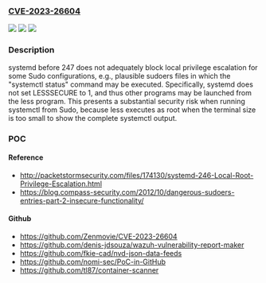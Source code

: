 ### [CVE-2023-26604](https://cve.mitre.org/cgi-bin/cvename.cgi?name=CVE-2023-26604)
![](https://img.shields.io/static/v1?label=Product&message=n%2Fa&color=blue)
![](https://img.shields.io/static/v1?label=Version&message=n%2Fa&color=blue)
![](https://img.shields.io/static/v1?label=Vulnerability&message=n%2Fa&color=brighgreen)

### Description

systemd before 247 does not adequately block local privilege escalation for some Sudo configurations, e.g., plausible sudoers files in which the "systemctl status" command may be executed. Specifically, systemd does not set LESSSECURE to 1, and thus other programs may be launched from the less program. This presents a substantial security risk when running systemctl from Sudo, because less executes as root when the terminal size is too small to show the complete systemctl output.

### POC

#### Reference
- http://packetstormsecurity.com/files/174130/systemd-246-Local-Root-Privilege-Escalation.html
- https://blog.compass-security.com/2012/10/dangerous-sudoers-entries-part-2-insecure-functionality/

#### Github
- https://github.com/Zenmovie/CVE-2023-26604
- https://github.com/denis-jdsouza/wazuh-vulnerability-report-maker
- https://github.com/fkie-cad/nvd-json-data-feeds
- https://github.com/nomi-sec/PoC-in-GitHub
- https://github.com/tl87/container-scanner

